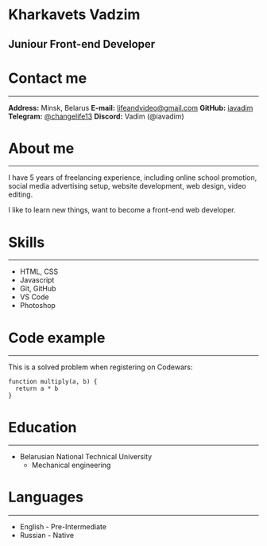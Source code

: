 # Kharkavets Vadzim

## Juniour Front-end Developer

# Contact me

---

**Address:** Minsk, Belarus
**E-mail:** <lifeandvideo@gmail.com>
**GitHub:** [iavadim](https://github.com/iavadim)
**Telegram:** [@changelife13](https://t.me/changelife13)
**Discord:** Vadim (@iavadim)

# About me

---

I have 5 years of freelancing experience, including online school promotion, social media advertising setup, website development, web design, video editing.

I like to learn new things, want to become a front-end web developer.

# Skills

---

- HTML, CSS
- Javascript
- Git, GitHub
- VS Code
- Photoshop

# Code example

---

This is a solved problem when registering on Codewars:

```
function multiply(a, b) {
  return a * b
}
```

# Education

---

- Belarusian National Technical University
  - Mechanical engineering

# Languages

---

- English - Pre-Intermediate
- Russian - Native

